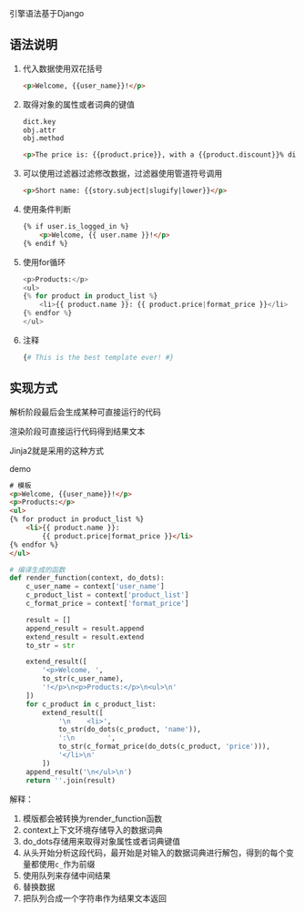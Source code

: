 引擎语法基于Django



## 语法说明

1. 代入数据使用双花括号

   ```html
   <p>Welcome, {{user_name}}!</p>
   ```

2. 取得对象的属性或者词典的键值

   ```html
   dict.key
   obj.attr
   obj.method
   
   <p>The price is: {{product.price}}, with a {{product.discount}}% discount.</p>
   ```

3. 可以使用过滤器过滤修改数据，过滤器使用管道符号调用

   ```html
   <p>Short name: {{story.subject|slugify|lower}}</p>
   ```

4. 使用条件判断

   ```html
   {% if user.is_logged_in %}
       <p>Welcome, {{ user.name }}!</p>
   {% endif %}
   ```

5. 使用for循环

   ```python
   <p>Products:</p>
   <ul>
   {% for product in product_list %}
       <li>{{ product.name }}: {{ product.price|format_price }}</li>
   {% endfor %}
   </ul>
   ```

6. 注释

   ```python
   {# This is the best template ever! #}
   ```



## 实现方式

解析阶段最后会生成某种可直接运行的代码

渲染阶段可直接运行代码得到结果文本

Jinja2就是采用的这种方式

demo

```html
# 模板
<p>Welcome, {{user_name}}!</p>
<p>Products:</p>
<ul>
{% for product in product_list %}
    <li>{{ product.name }}:
        {{ product.price|format_price }}</li>
{% endfor %}
</ul>
```

```python
# 编译生成的函数
def render_function(context, do_dots):
    c_user_name = context['user_name']
    c_product_list = context['product_list']
    c_format_price = context['format_price']

    result = []
    append_result = result.append
    extend_result = result.extend
    to_str = str

    extend_result([
        '<p>Welcome, ',
        to_str(c_user_name),
        '!</p>\n<p>Products:</p>\n<ul>\n'
    ])
    for c_product in c_product_list:
        extend_result([
            '\n    <li>',
            to_str(do_dots(c_product, 'name')),
            ':\n        ',
            to_str(c_format_price(do_dots(c_product, 'price'))),
            '</li>\n'
        ])
    append_result('\n</ul>\n')
    return ''.join(result)
```

解释：

1. 模版都会被转换为render_function函数
2. context上下文环境存储导入的数据词典
3. do_dots存储用来取得对象属性或者词典键值
4. 从头开始分析这段代码，最开始是对输入的数据词典进行解包，得到的每个变量都使用`c_`作为前缀
5. 使用队列来存储中间结果
6. 替换数据
7. 把队列合成一个字符串作为结果文本返回



